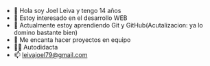 - 👋 Hola soy Joel Leiva y tengo 14 años
- 👀 Estoy interesado en el desarrollo WEB 
- 🌱 Actualmente estoy aprendiendo Git y GitHub(Acutalizacion: ya lo domino bastante bien)
- 💞️ Me encanta hacer proyectos en equipo
- 💪🏻 Autodidacta
- 📫 leivajoel79@gmail.com
